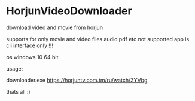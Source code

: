 # HorjunVideoDownloader
download video and movie from horjun

supports for only movie and video files 
audio pdf etc not supported
app is cli interface only !!!

os windows 10 64 bit

usage:


  downloader.exe https://horjuntv.com.tm/ru/watch/ZYVbg
  
thats all :)
